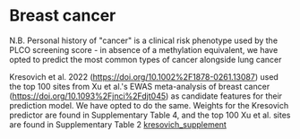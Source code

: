 # Breast cancer

N.B. Personal history of "cancer" is a clinical risk phenotype used by the PLCO screening score - in absence of a methylation equivalent, we have opted to predict the most common types of cancer alongside lung cancer

Kresovich et al. 2022 (https://doi.org/10.1002%2F1878-0261.13087) used the top 100 sites from Xu et al.'s EWAS meta-analysis of breast cancer (https://doi.org/10.1093%2Fjnci%2Fdjt045) as candidate features for their prediction model. We have opted to do the same. Weights for the Kresovich predictor are found in Supplementary Table 4, and the top 100 Xu et al. sites are found in Supplementary Table 2 [kresovich_supplement](sources/kresovich_supplement.docx)
